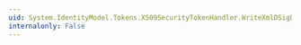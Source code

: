 ```yaml
---
uid: System.IdentityModel.Tokens.X509SecurityTokenHandler.WriteXmlDSigDefinedClauseTypes
internalonly: False
---
```

